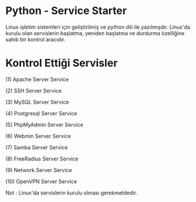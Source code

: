 # Python - Service Starter

Linux işletim sistemleri için geliştirilmiş ve python dili ile yazılmışdır.  Linux'da kurulu olan servislerin başlatma, yeniden başlatma ve durdurma özelliğine sahib bir kontrol aracıdır.

# Kontrol Ettiği Servisler

(1) Apache Server Service

(2) SSH Server Service		

(3) MySQL Server Service	

(4) Postgresql Server Service	

(5) PhpMyAdmin Server Service

(6) Webmin Server Service

(7) Samba Server Service

(8) FreeRadius Server Service

(9) Network Server Service

(10) OpenVPN Server Service	

Not :  Linux'da servislerin kurulu olması gerekmetdedir.

